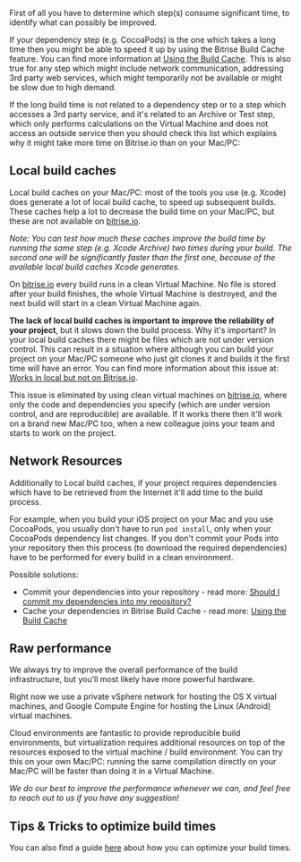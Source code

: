 First of all you have to determine which step(s) consume significant time,
to identify what can possibly be improved.

If your dependency step (e.g. CocoaPods) is the one which takes a long time then you might be able to speed it up
by using the Bitrise Build Cache feature.
You can find more information at [Using the Build Cache](/caching/about-caching).
This is also true for any step which might include network communication, addressing 3rd party web services,
which might temporarily not be available or might be slow due to high demand.

If the long build time is not related to a dependency step or to a step which accesses a 3rd party service,
and it's related to an Archive or Test step, which only performs calculations on the Virtual Machine
and does not access an outside service then you should check this list which explains
why it might take more time on Bitrise.io than on your Mac/PC:


## Local build caches

Local build caches on your Mac/PC: most of the tools you use (e.g. Xcode) does generate a lot of local build cache,
to speed up subsequent builds.
These caches help a lot to decrease the build time on your Mac/PC, but these are not available on [bitrise.io](https://www.bitrise.io).

*Note: You can test how much these caches improve the build time by running the same step (e.g. Xcode Archive) two times during your build.
The second one will be significantly faster than the first one,
because of the available local build caches Xcode generates.*

On [bitrise.io](https://www.bitrise.io) every build runs in a clean Virtual Machine.
No file is stored after your build finishes, the whole Virtual Machine is destroyed,
and the next build will start in a clean Virtual Machine again.

**The lack of local build caches is important to improve the reliability of your project**,
but it slows down the build process. Why it's important?
In your local build caches there might be files which are not under version control.
This can result in a situation where although you can build your project on your Mac/PC someone
who just git clones it and builds it the first time will have an error.
You can find more information about this issue at:
[Works in local but not on Bitrise.io](/ios/frequent-ios-issues/#works-in-local-but-not-on-bitriseio).

This issue is eliminated by using clean virtual machines on [bitrise.io](https://www.bitrise.io),
where only the code and dependencies you specify (which are under version control, and are reproducible) are available.
If it works there then it'll work on a brand new Mac/PC too,
when a new colleague joins your team and starts to work on the project. 


## Network Resources

Additionally to Local build caches, if your project requires dependencies
which have to be retrieved from the Internet it'll add time to the build process.

For example, when you build your iOS project on your Mac and you use CocoaPods,
you usually don't have to run `pod install`, only when your CocoaPods dependency list changes.
If you don't commit your Pods into your repository then this process (to download the required dependencies)
have to be performed for every build in a clean environment.

Possible solutions:

* Commit your dependencies into your repository -
  read more: [Should I commit my dependencies into my repository?](/tips-and-tricks/should-i-commit-my-dependencies-into-my-repository) 
* Cache your dependencies in Bitrise Build Cache -
  read more: [Using the Build Cache](/caching/about-caching)


## Raw performance

We always try to improve the overall performance of the build infrastructure,
but you'll most likely have more powerful hardware.

Right now we use a private vSphere network for hosting the OS X virtual machines,
and Google Compute Engine for hosting the Linux (Android) virtual machines.

Cloud environments are fantastic to provide reproducible build environments,
but virtualization requires additional resources on top of the resources exposed to the virtual machine / build environment.
You can try this on your own Mac/PC: running the same compilation directly on your Mac/PC
will be faster than doing it in a Virtual Machine.

*We do our best to improve the performance whenever we can, and feel free to reach out to us if you have any suggestion!*

## Tips & Tricks to optimize build times

You can also find a guide [here](/tips-and-tricks/optimize-your-build-times)
about how you can optimize your build times.
